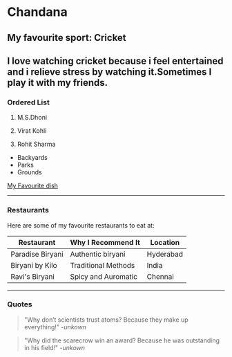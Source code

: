 # Chandana
## My favourite sport: Cricket
I love watching cricket because i feel **entertained** and i relieve **stress** by watching it.Sometimes I play it with my friends.
---
### Ordered List

1. M.S.Dhoni

2. Virat Kohli

3. Rohit Sharma

- Backyards
- Parks
- Grounds


[My Favourite dish](./MyDish.md)


---

### Restaurants

Here are some of my favourite restaurants to eat at:


| Restaurant         | Why I Recommend It     | Location          |
|--------------------|------------------------|-------------------|
| Paradise Biryani   | Authentic biryani      | Hyderabad         |
| Biryani by Kilo    | Traditional Methods    | India             |
| Ravi's Biryani     | Spicy and Auromatic    | Chennai           |

---
### Quotes

> "Why don’t scientists trust atoms?
Because they make up everything!"
_-unkown_

> "Why did the scarecrow win an award?
Because he was outstanding in his field!"
_-unkown_


